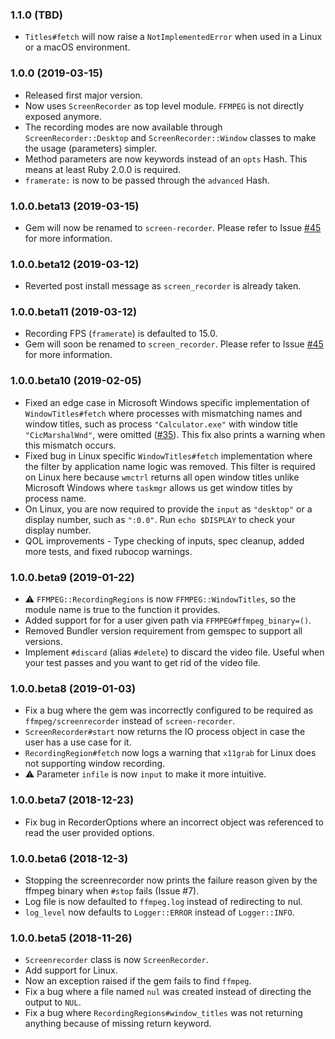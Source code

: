 ### 1.1.0 (TBD)
* `Titles#fetch` will now raise a `NotImplementedError` when used in a 
Linux or a macOS environment.

### 1.0.0 (2019-03-15)
* Released first major version.
* Now uses `ScreenRecorder` as top level module. `FFMPEG` is not directly 
exposed anymore.
* The recording modes are now available through `ScreenRecorder::Desktop` 
and `ScreenRecorder::Window` classes to make the usage (parameters) simpler.
* Method parameters are now keywords instead of an `opts` Hash. This means
at least Ruby 2.0.0 is required.
* `framerate:` is now to be passed through the `advanced` Hash. 

### 1.0.0.beta13 (2019-03-15)
* Gem will now be renamed to `screen-recorder`. Please refer to Issue 
[#45](https://github.com/kapoorlakshya/screen-recorder/issues/45)
for more information.

### 1.0.0.beta12 (2019-03-12)
* Reverted post install message as `screen_recorder` is already taken.

### 1.0.0.beta11 (2019-03-12)
* Recording FPS (`framerate`) is defaulted to 15.0.
* Gem will soon be renamed to `screen_recorder`. Please refer to Issue 
[#45](https://github.com/kapoorlakshya/screen-recorder/issues/45)
for more information.

### 1.0.0.beta10 (2019-02-05)
* Fixed an edge case in Microsoft Windows specific implementation of
`WindowTitles#fetch` where processes with mismatching names and window
titles, such as process `"Calculator.exe"` with window title `"CicMarshalWnd"`,
were omitted ([#35](https://github.com/kapoorlakshya/screen-recorder/issues/35)).
This fix also prints a warning when this mismatch occurs.
* Fixed bug in Linux specific `WindowTitles#fetch` implementation where
the filter by application name logic was removed. This filter is required
on Linux here because `wmctrl` returns all open window titles unlike
Microsoft Windows where `taskmgr` allows us get window titles by process
name.
* On Linux, you are now required to provide the `input` as `"desktop"`
or a display number, such as `":0.0"`. Run `echo $DISPLAY` to check your display number.
* QOL improvements - Type checking of inputs, spec cleanup, added more
tests, and fixed rubocop warnings.

### 1.0.0.beta9 (2019-01-22)

* :warning: `FFMPEG::RecordingRegions` is now `FFMPEG::WindowTitles`, so the module name is true to the function it provides.
* Added support for for a user given path via `FFMPEG#ffmpeg_binary=()`.
* Removed Bundler version requirement from gemspec to support all versions.
* Implement `#discard` (alias `#delete`) to discard the video file. Useful when your test passes and you want to get rid of the video file.

### 1.0.0.beta8 (2019-01-03)

* Fix a bug where the gem was incorrectly configured to be required as `ffmpeg/screenrecorder` instead of `screen-recorder`.
* `ScreenRecorder#start` now returns the IO process object in case the user has a use case for it.
* `RecordingRegion#fetch` now logs a warning that `x11grab` for Linux does not supporting window recording.
* :warning: Parameter `infile` is now `input` to make it more intuitive.

### 1.0.0.beta7 (2018-12-23)

* Fix bug in RecorderOptions where an incorrect object was referenced to read the user provided options.

### 1.0.0.beta6 (2018-12-3)

* Stopping the screenrecorder now prints the failure reason given by the ffmpeg binary when `#stop` fails (Issue #7).
* Log file is now defaulted to `ffmpeg.log` instead of redirecting to nul.
* `log_level` now defaults to `Logger::ERROR` instead of `Logger::INFO`.

### 1.0.0.beta5 (2018-11-26)

* `Screenrecorder` class is now `ScreenRecorder`.
* Add support for Linux.
* Now an exception raised if the gem fails to find `ffmpeg`.
* Fix a bug where a file named `nul` was created instead of directing the output to `NUL`.
* Fix a bug where `RecordingRegions#window_titles` was not returning anything because of missing return keyword.